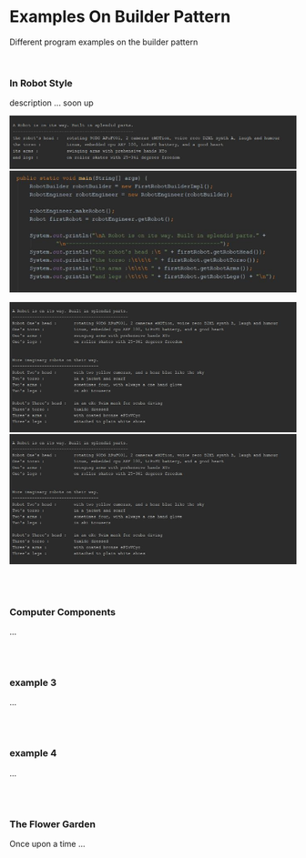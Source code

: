 # Examples On Builder Pattern

Different program examples on the builder pattern

<br>

### In Robot Style

description ... soon up

![promt on a robot](/images/aRobotOnWay.jpg) 
![promt on robot code](/images/soutFirstRobotBuilderImpl.jpg) 

![promt on robots](/images/RobotsOnWay.jpg)
![promt on robots' code](/images/RobotsOnWay.jpg)

<br>
<br>


### Computer Components

...

<br>
<br>


### example 3

...

<br>
<br>


### example 4

...

<br>
<br>


### The Flower Garden

Once upon a time ...
